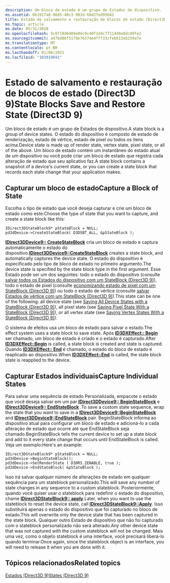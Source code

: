 ```yaml
---
description: Um bloco de estado é um grupo de Estados de dispositivo.
ms.assetid: 6b1917a8-8685-40c3-983d-6bd2fed95642
title: Estado de salvamento e restauração de blocos de estado (Direct3D 9)
ms.topic: article
ms.date: 05/31/2018
ms.openlocfilehash: 5c8f19d6409e0dc9c40f1d4c7711440a0dc09fe2
ms.sourcegitcommit: a47bd86f517de76374e4fff33cfeb613eb259a7e
ms.translationtype: MT
ms.contentlocale: pt-BR
ms.lasthandoff: 01/06/2021
ms.locfileid: "103919691"
---
```

# <a name="state-blocks-save-and-restore-state-direct3d-9"></a><span data-ttu-id="93247-103">Estado de salvamento e restauração de blocos de estado (Direct3D 9)</span><span class="sxs-lookup"><span data-stu-id="93247-103">State Blocks Save and Restore State (Direct3D 9)</span></span>

<span data-ttu-id="93247-104">Um bloco de estado é um grupo de Estados de dispositivo.</span><span class="sxs-lookup"><span data-stu-id="93247-104">A state block is a group of device states.</span></span> <span data-ttu-id="93247-105">O estado do dispositivo é composto de estado de renderização, estado de vértice, estado de pixel ou todos os itens acima.</span><span class="sxs-lookup"><span data-stu-id="93247-105">Device state is made up of render state, vertex state, pixel state, or all of the above.</span></span> <span data-ttu-id="93247-106">Um bloco de estado contém um instantâneo do estado atual de um dispositivo ou você pode criar um bloco de estado que registra cada alteração de estado que seu aplicativo faz.</span><span class="sxs-lookup"><span data-stu-id="93247-106">A state block contains a snapshot of a device's current state, or you can create a state block that records each state change that your application makes.</span></span>

## <a name="capture-a-block-of-state"></a><span data-ttu-id="93247-107">Capturar um bloco de estado</span><span class="sxs-lookup"><span data-stu-id="93247-107">Capture a Block of State</span></span>

<span data-ttu-id="93247-108">Escolha o tipo de estado que você deseja capturar e crie um bloco de estado como este:</span><span class="sxs-lookup"><span data-stu-id="93247-108">Choose the type of state that you want to capture, and create a state block like this:</span></span>


```
IDirect3DStateBlock9* pStateBlock = NULL;
pd3dDevice->CreateStateBlock( D3DSBT_ALL, &pStateBlock );
```



<span data-ttu-id="93247-109">[**IDirect3DDevice9:: CreateStateBlock**](/windows/desktop/api) cria um bloco de estado e captura automaticamente o estado do dispositivo.</span><span class="sxs-lookup"><span data-stu-id="93247-109">[**IDirect3DDevice9::CreateStateBlock**](/windows/desktop/api) creates a state block, and automatically captures the device state.</span></span> <span data-ttu-id="93247-110">O estado do dispositivo é especificado pelo tipo de bloco de estado no primeiro argumento.</span><span class="sxs-lookup"><span data-stu-id="93247-110">The device state is specified by the state block type in the first argument.</span></span> <span data-ttu-id="93247-111">Esse Estado pode ser um dos seguintes: todo o estado do dispositivo (consulte [salvar todos os Estados do dispositivo com um StateBlock (Direct3D 9)](saving-all-device-states-with-a-stateblock.md)), todo o estado de pixel (consulte [economizando estado de pixel com um StateBlock (Direct3D 9)](saving-pixel-states-with-a-stateblock.md)) ou todo o estado de vértice (consulte [salvar Estados de vértice com um StateBlock (Direct3D 9)](saving-vertex-states-with-a-stateblock.md)).</span><span class="sxs-lookup"><span data-stu-id="93247-111">This state can be one of the following: all device state (see [Saving All Device States with a StateBlock (Direct3D 9)](saving-all-device-states-with-a-stateblock.md)), all pixel state (see [Saving Pixel State With a StateBlock (Direct3D 9)](saving-pixel-states-with-a-stateblock.md)), or all vertex state (see [Saving Vertex States With a StateBlock (Direct3D 9)](saving-vertex-states-with-a-stateblock.md)).</span></span>

<span data-ttu-id="93247-112">O sistema de efeitos usa um bloco de estado para salvar o estado.</span><span class="sxs-lookup"><span data-stu-id="93247-112">The effect system uses a state block to save state.</span></span> <span data-ttu-id="93247-113">Após [**ID3DXEffect:: Begin**](id3dxeffect--begin.md) ser chamado, um bloco de estado é criado e o estado é capturado.</span><span class="sxs-lookup"><span data-stu-id="93247-113">After [**ID3DXEffect::Begin**](id3dxeffect--begin.md) is called, a state block is created and state is captured.</span></span> <span data-ttu-id="93247-114">Quando [**ID3DXEffect:: End**](id3dxeffect--end.md) é chamado, o estado do bloco de estado é reaplicado ao dispositivo.</span><span class="sxs-lookup"><span data-stu-id="93247-114">When [**ID3DXEffect::End**](id3dxeffect--end.md) is called, the state block state is reapplied to the device.</span></span>

## <a name="capture-individual-states"></a><span data-ttu-id="93247-115">Capturar Estados individuais</span><span class="sxs-lookup"><span data-stu-id="93247-115">Capture Individual States</span></span>

<span data-ttu-id="93247-116">Para salvar uma sequência de estado Personalizada, empacote o estado que você deseja salvar em um par [**IDirect3DDevice9:: BeginStateBlock**](/windows/desktop/api) e [**IDirect3DDevice9:: EndStateBlock**](/windows/win32/api/d3d9helper/nf-d3d9helper-idirect3ddevice9-endstateblock) .</span><span class="sxs-lookup"><span data-stu-id="93247-116">To save a custom state sequence, wrap the state that you want to save in a [**IDirect3DDevice9::BeginStateBlock**](/windows/desktop/api) and [**IDirect3DDevice9::EndStateBlock**](/windows/win32/api/d3d9helper/nf-d3d9helper-idirect3ddevice9-endstateblock) pair.</span></span> <span data-ttu-id="93247-117">BeginStateBlock informa ao dispositivo atual para configurar um bloco de estado e adicioná-lo a cada alteração de estado que ocorre até que EndStateBlock seja chamado.</span><span class="sxs-lookup"><span data-stu-id="93247-117">BeginStateBlock tells the current device to set up a state block and add to it every state change that occurs until EndStateBlock is called.</span></span> <span data-ttu-id="93247-118">Veja um exemplo:</span><span class="sxs-lookup"><span data-stu-id="93247-118">Here's an example:</span></span>


```
IDirect3DStateBlock9* pStateBlock = NULL;
pd3dDevice->BeginStateBlock();
pd3dDevice->SetRenderState ( D3DRS_ZENABLE, true );
pd3dDevice->EndStateBlock( &pStateBlock );
```



<span data-ttu-id="93247-119">Isso irá salvar qualquer número de alterações de estado em qualquer sequência para um stateblock personalizado.</span><span class="sxs-lookup"><span data-stu-id="93247-119">This will save any number of state changes in any sequence to a custom stateblock.</span></span> <span data-ttu-id="93247-120">Posteriormente, quando você quiser usar o stateblock para redefinir o estado do dispositivo, chame [**IDirect3DStateBlock9:: apply**](/windows/win32/api/d3d9helper/nf-d3d9helper-idirect3dstateblock9-apply).</span><span class="sxs-lookup"><span data-stu-id="93247-120">Later, when you want to use the stateblock to reset the device state, call [**IDirect3DStateBlock9::Apply**](/windows/win32/api/d3d9helper/nf-d3d9helper-idirect3dstateblock9-apply).</span></span> <span data-ttu-id="93247-121">Isso substituirá apenas o estado do dispositivo que foi capturado no bloco de estado.</span><span class="sxs-lookup"><span data-stu-id="93247-121">This will overwrite only the device state that has been captured in the state block.</span></span> <span data-ttu-id="93247-122">Qualquer outro Estado de dispositivo que não foi capturado com o stateblock personalizado não será alterado.</span><span class="sxs-lookup"><span data-stu-id="93247-122">Any other device state that was not captured with the custom stateblock will not be changed.</span></span> <span data-ttu-id="93247-123">Mais uma vez, como o objeto stateblock é uma interface, você precisará liberá-lo quando terminar.</span><span class="sxs-lookup"><span data-stu-id="93247-123">Once again, since the stateblock object is an interface, you will need to release it when you are done with it.</span></span>

## <a name="related-topics"></a><span data-ttu-id="93247-124">Tópicos relacionados</span><span class="sxs-lookup"><span data-stu-id="93247-124">Related topics</span></span>

<dl> <dt>

[<span data-ttu-id="93247-125">Estados (Direct3D 9)</span><span class="sxs-lookup"><span data-stu-id="93247-125">States (Direct3D 9)</span></span>](states.md)
</dt> </dl>

 

 
